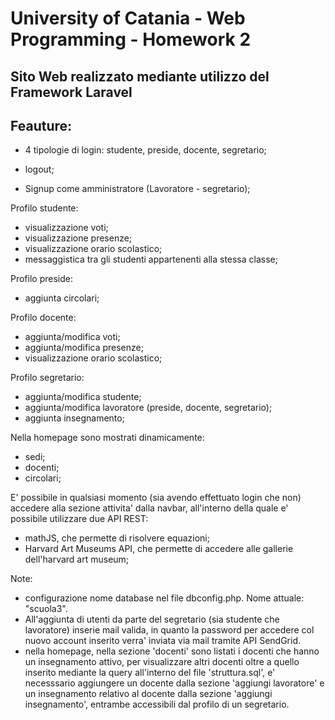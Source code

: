 # University of Catania - Web Programming - Homework 2

## Sito Web realizzato mediante utilizzo del Framework Laravel

## Feauture:

-   4 tipologie di login: studente, preside, docente, segretario;
-   logout;

-   Signup come amministratore (Lavoratore - segretario);

Profilo studente:

-   visualizzazione voti;
-   visualizzazione presenze;
-   visualizzazione orario scolastico;
-   messaggistica tra gli studenti appartenenti alla stessa classe;

Profilo preside:

-   aggiunta circolari;

Profilo docente:

-   aggiunta/modifica voti;
-   aggiunta/modifica presenze;
-   visualizzazione orario scolastico;

Profilo segretario:

-   aggiunta/modifica studente;
-   aggiunta/modifica lavoratore (preside, docente, segretario);
-   aggiunta insegnamento;

Nella homepage sono mostrati dinamicamente:

-   sedi;
-   docenti;
-   circolari;

E' possibile in qualsiasi momento (sia avendo effettuato login che non) accedere alla sezione attivita' dalla navbar, all'interno della quale e' possibile utilizzare
due API REST:

-   mathJS, che permette di risolvere equazioni;
-   Harvard Art Museums API, che permette di accedere alle gallerie dell'harvard art museum;

Note:

-   configurazione nome database nel file dbconfig.php. Nome attuale: "scuola3".
-   All'aggiunta di utenti da parte del segretario (sia studente che lavoratore) inserie mail valida, in quanto la password per accedere col nuovo account inserito verra'
    inviata via mail tramite API SendGrid.
-   nella homepage, nella sezione 'docenti' sono listati i docenti che hanno un insegnamento attivo, per visualizzare altri docenti oltre a quello inserito mediante la query all'interno del file 'struttura.sql', e' necesssario aggiungere un docente dalla sezione 'aggiungi lavoratore' e un insegnamento relativo al docente dalla sezione 'aggiungi insegnamento', entrambe accessibili dal profilo di un segretario.

